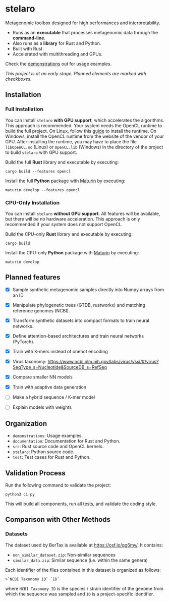 # stelaro

Metagenomic toolbox designed for high performances and interpretability.

- Runs as an **executable** that processes metagenomic data through the **command-line**.
- Also runs as a **library** for Rust and Python.
- Built with Rust.
- Accelerated with multithreading and GPUs.

Check the [demonstrations](demonstrations/README.md) out for usage examples.

*This project is at an early stage. Planned elements are marked with checkboxes.*


## Installation


### Full Installation

You can install `stelaro` **with GPU support**, which accelerates the algorithms. This approach is
recommended. Your system needs the OpenCL runtime to build the full project. On Linux, follow this
[guide](https://github.com/KhronosGroup/OpenCL-Guide/blob/main/chapters/getting_started_linux.md)
to install the runtime. On Windows, install the OpenCL runtime from the website of the vendor of
your GPU. After installing the runtime, you may have to place the file `libOpenCL.so` (Linux) or
`OpenCL.lib` (Windows) in the directory of the project to build `stelaro` with GPU support.

Build the full **Rust** library and executable by executing:

```
cargo build --features opencl
```

Install the full **Python** package with [Maturin](https://pypi.org/project/maturin/0.8.2/) by
executing:

```
maturin develop --features opencl
```


### CPU-Only Installation

You can install `stelaro` **without GPU support**. All features will be available, but there will be
no hardware acceleration. This approach is only recommended if your system does not support OpenCL.

Build the CPU-only **Rust** library and executable by executing:

```
cargo build
```

Install the CPU-only **Python** package with [Maturin](https://pypi.org/project/maturin/0.8.2/) by
executing:

```
maturin develop
```


## Planned features

- [x] Sample synthetic metagenomic samples directly into Numpy arrays from an ID
- [x] Manipulate phylogenetic trees (GTDB, rustworkx) and matching reference genomes (NCBI).
- [x] Transform synthetic datasets into compact formats to train neural networks.
- [x] Define attention-based architectures and train neural networks (PyTorch).
- [x] Train with K-mers instead of onehot encoding
- [x] Virus taxonomy: https://www.ncbi.nlm.nih.gov/labs/virus/vssi/#/virus?SeqType_s=Nucleotide&SourceDB_s=RefSeq
- [x] Compare smaller NN models
- [x] Train with adaptive data generation
- [ ] Make a hybrid sequence / K-mer model
- [ ] Explain models with weights


## Organization

- `demonstrations`: Usage examples.
- `documentation`: Documentation for Rust and Python.
- `src`: Rust source code and OpenCL kernels.
- `stelaro`: Python source code.
- `test`: Test cases for Rust and Python.


## Validation Process

Run the following command to validate the project:

```
python3 ci.py
```

This will build all components, run all tests, and validate the coding style.


## Comparison with Other Methods

### Datasets

The dataset used by BerTax is available at https://osf.io/qg6mv/. It contains:

- `non_similar_dataset.zip`: Non-similar sequences
- `similar_data.zip`: Similar sequence (i.e. within the same genera)

Each identifier of the files contained in this dataset is organized as follows:

```
>`NCBI Taxonomy ID` `ID`
```

where `NCBI Taxonomy ID` is the species / strain identifier of the genome from which the sequence
was sampled and `ID` is a project-specific identifier.
